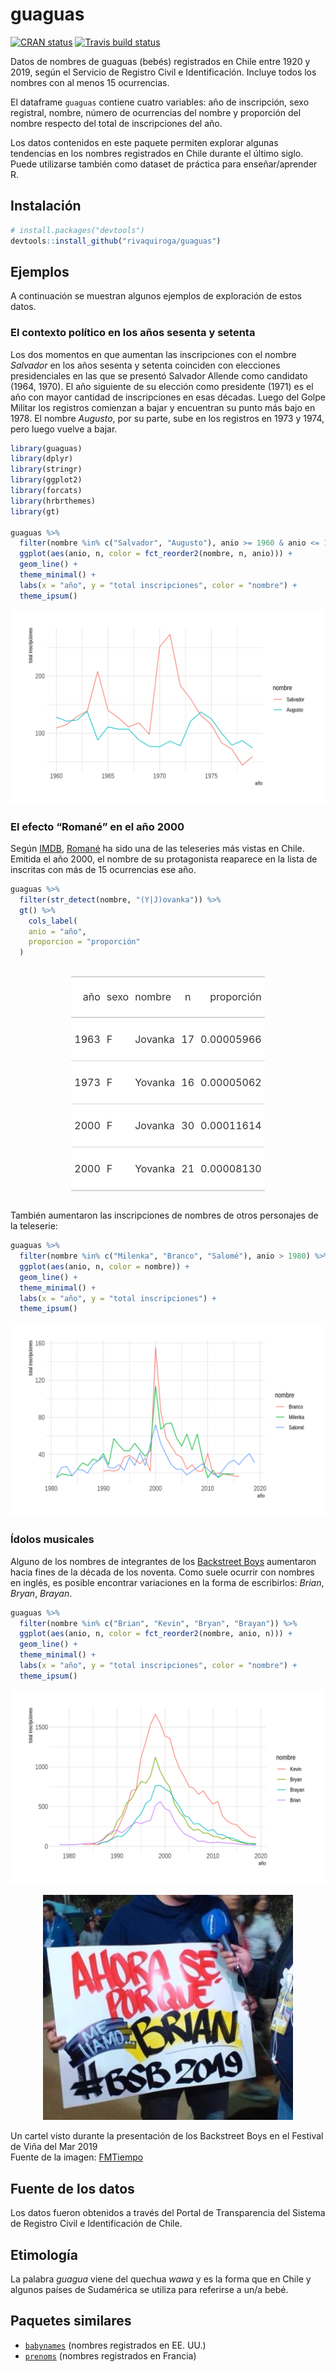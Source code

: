 
<!-- README.md is generated from README.Rmd. Please edit that file -->

# guaguas

<!-- badges: start -->

[![CRAN
status](https://www.r-pkg.org/badges/version/guaguas)](https://CRAN.R-project.org/package=guaguas)
[![Travis build
status](https://travis-ci.com/rivaquiroga/guaguas.svg?branch=master)](https://travis-ci.com/rivaquiroga/guaguas)
<!-- badges: end -->

Datos de nombres de guaguas (bebés) registrados en Chile entre 1920 y
2019, según el Servicio de Registro Civil e Identificación. Incluye
todos los nombres con al menos 15 ocurrencias.

El dataframe `guaguas` contiene cuatro variables: año de inscripción,
sexo registral, nombre, número de ocurrencias del nombre y proporción
del nombre respecto del total de inscripciones del año.

Los datos contenidos en este paquete permiten explorar algunas
tendencias en los nombres registrados en Chile durante el último siglo.
Puede utilizarse también como dataset de práctica para enseñar/aprender
R.

## Instalación

``` r
# install.packages("devtools")
devtools::install_github("rivaquiroga/guaguas")
```

## Ejemplos

A continuación se muestran algunos ejemplos de exploración de estos
datos.

### El contexto político en los años sesenta y setenta

Los dos momentos en que aumentan las inscripciones con el nombre
*Salvador* en los años sesenta y setenta coinciden con elecciones
presidenciales en las que se presentó Salvador Allende como candidato
(1964, 1970). El año siguiente de su elección como presidente (1971) es
el año con mayor cantidad de inscripciones en esas décadas. Luego del
Golpe Militar los registros comienzan a bajar y encuentran su punto más
bajo en 1978. El nombre *Augusto*, por su parte, sube en los registros
en 1973 y 1974, pero luego vuelve a bajar.

``` r
library(guaguas)
library(dplyr)
library(stringr)
library(ggplot2)
library(forcats)
library(hrbrthemes)
library(gt)

guaguas %>% 
  filter(nombre %in% c("Salvador", "Augusto"), anio >= 1960 & anio <= 1979) %>% 
  ggplot(aes(anio, n, color = fct_reorder2(nombre, n, anio))) + 
  geom_line() +
  theme_minimal() +
  labs(x = "año", y = "total inscripciones", color = "nombre") +
  theme_ipsum()
```

<img src="man/figures/salvador-augusto.png">

### El efecto “Romané” en el año 2000

Según [IMDB](https://www.imdb.com/list/ls006742360/),
[Romané](https://es.wikipedia.org/wiki/Roman%C3%A9) ha sido una de las
teleseries más vistas en Chile. Emitida el año 2000, el nombre de su
protagonista reaparece en la lista de inscritas con más de 15
ocurrencias ese año.

``` r
guaguas %>% 
  filter(str_detect(nombre, "(Y|J)ovanka")) %>% 
  gt() %>% 
    cols_label(
    anio = "año",
    proporcion = "proporción"
  ) 
```

<!--html_preserve-->

<style>html {
  font-family: -apple-system, BlinkMacSystemFont, 'Segoe UI', Roboto, Oxygen, Ubuntu, Cantarell, 'Helvetica Neue', 'Fira Sans', 'Droid Sans', Arial, sans-serif;
}

#hzdaxzsffs .gt_table {
  display: table;
  border-collapse: collapse;
  margin-left: auto;
  margin-right: auto;
  color: #333333;
  font-size: 16px;
  background-color: #FFFFFF;
  width: auto;
  border-top-style: solid;
  border-top-width: 2px;
  border-top-color: #A8A8A8;
  border-right-style: none;
  border-right-width: 2px;
  border-right-color: #D3D3D3;
  border-bottom-style: solid;
  border-bottom-width: 2px;
  border-bottom-color: #A8A8A8;
  border-left-style: none;
  border-left-width: 2px;
  border-left-color: #D3D3D3;
}

#hzdaxzsffs .gt_heading {
  background-color: #FFFFFF;
  text-align: center;
  border-bottom-color: #FFFFFF;
  border-left-style: none;
  border-left-width: 1px;
  border-left-color: #D3D3D3;
  border-right-style: none;
  border-right-width: 1px;
  border-right-color: #D3D3D3;
}

#hzdaxzsffs .gt_title {
  color: #333333;
  font-size: 125%;
  font-weight: initial;
  padding-top: 4px;
  padding-bottom: 4px;
  border-bottom-color: #FFFFFF;
  border-bottom-width: 0;
}

#hzdaxzsffs .gt_subtitle {
  color: #333333;
  font-size: 85%;
  font-weight: initial;
  padding-top: 0;
  padding-bottom: 4px;
  border-top-color: #FFFFFF;
  border-top-width: 0;
}

#hzdaxzsffs .gt_bottom_border {
  border-bottom-style: solid;
  border-bottom-width: 2px;
  border-bottom-color: #D3D3D3;
}

#hzdaxzsffs .gt_col_headings {
  border-top-style: solid;
  border-top-width: 2px;
  border-top-color: #D3D3D3;
  border-bottom-style: solid;
  border-bottom-width: 2px;
  border-bottom-color: #D3D3D3;
  border-left-style: none;
  border-left-width: 1px;
  border-left-color: #D3D3D3;
  border-right-style: none;
  border-right-width: 1px;
  border-right-color: #D3D3D3;
}

#hzdaxzsffs .gt_col_heading {
  color: #333333;
  background-color: #FFFFFF;
  font-size: 100%;
  font-weight: normal;
  text-transform: inherit;
  border-left-style: none;
  border-left-width: 1px;
  border-left-color: #D3D3D3;
  border-right-style: none;
  border-right-width: 1px;
  border-right-color: #D3D3D3;
  vertical-align: bottom;
  padding-top: 5px;
  padding-bottom: 6px;
  padding-left: 5px;
  padding-right: 5px;
  overflow-x: hidden;
}

#hzdaxzsffs .gt_column_spanner_outer {
  color: #333333;
  background-color: #FFFFFF;
  font-size: 100%;
  font-weight: normal;
  text-transform: inherit;
  padding-top: 0;
  padding-bottom: 0;
  padding-left: 4px;
  padding-right: 4px;
}

#hzdaxzsffs .gt_column_spanner_outer:first-child {
  padding-left: 0;
}

#hzdaxzsffs .gt_column_spanner_outer:last-child {
  padding-right: 0;
}

#hzdaxzsffs .gt_column_spanner {
  border-bottom-style: solid;
  border-bottom-width: 2px;
  border-bottom-color: #D3D3D3;
  vertical-align: bottom;
  padding-top: 5px;
  padding-bottom: 6px;
  overflow-x: hidden;
  display: inline-block;
  width: 100%;
}

#hzdaxzsffs .gt_group_heading {
  padding: 8px;
  color: #333333;
  background-color: #FFFFFF;
  font-size: 100%;
  font-weight: initial;
  text-transform: inherit;
  border-top-style: solid;
  border-top-width: 2px;
  border-top-color: #D3D3D3;
  border-bottom-style: solid;
  border-bottom-width: 2px;
  border-bottom-color: #D3D3D3;
  border-left-style: none;
  border-left-width: 1px;
  border-left-color: #D3D3D3;
  border-right-style: none;
  border-right-width: 1px;
  border-right-color: #D3D3D3;
  vertical-align: middle;
}

#hzdaxzsffs .gt_empty_group_heading {
  padding: 0.5px;
  color: #333333;
  background-color: #FFFFFF;
  font-size: 100%;
  font-weight: initial;
  border-top-style: solid;
  border-top-width: 2px;
  border-top-color: #D3D3D3;
  border-bottom-style: solid;
  border-bottom-width: 2px;
  border-bottom-color: #D3D3D3;
  vertical-align: middle;
}

#hzdaxzsffs .gt_striped {
  background-color: rgba(128, 128, 128, 0.05);
}

#hzdaxzsffs .gt_from_md > :first-child {
  margin-top: 0;
}

#hzdaxzsffs .gt_from_md > :last-child {
  margin-bottom: 0;
}

#hzdaxzsffs .gt_row {
  padding-top: 8px;
  padding-bottom: 8px;
  padding-left: 5px;
  padding-right: 5px;
  margin: 10px;
  border-top-style: solid;
  border-top-width: 1px;
  border-top-color: #D3D3D3;
  border-left-style: none;
  border-left-width: 1px;
  border-left-color: #D3D3D3;
  border-right-style: none;
  border-right-width: 1px;
  border-right-color: #D3D3D3;
  vertical-align: middle;
  overflow-x: hidden;
}

#hzdaxzsffs .gt_stub {
  color: #333333;
  background-color: #FFFFFF;
  font-size: 100%;
  font-weight: initial;
  text-transform: inherit;
  border-right-style: solid;
  border-right-width: 2px;
  border-right-color: #D3D3D3;
  padding-left: 12px;
}

#hzdaxzsffs .gt_summary_row {
  color: #333333;
  background-color: #FFFFFF;
  text-transform: inherit;
  padding-top: 8px;
  padding-bottom: 8px;
  padding-left: 5px;
  padding-right: 5px;
}

#hzdaxzsffs .gt_first_summary_row {
  padding-top: 8px;
  padding-bottom: 8px;
  padding-left: 5px;
  padding-right: 5px;
  border-top-style: solid;
  border-top-width: 2px;
  border-top-color: #D3D3D3;
}

#hzdaxzsffs .gt_grand_summary_row {
  color: #333333;
  background-color: #FFFFFF;
  text-transform: inherit;
  padding-top: 8px;
  padding-bottom: 8px;
  padding-left: 5px;
  padding-right: 5px;
}

#hzdaxzsffs .gt_first_grand_summary_row {
  padding-top: 8px;
  padding-bottom: 8px;
  padding-left: 5px;
  padding-right: 5px;
  border-top-style: double;
  border-top-width: 6px;
  border-top-color: #D3D3D3;
}

#hzdaxzsffs .gt_table_body {
  border-top-style: solid;
  border-top-width: 2px;
  border-top-color: #D3D3D3;
  border-bottom-style: solid;
  border-bottom-width: 2px;
  border-bottom-color: #D3D3D3;
}

#hzdaxzsffs .gt_footnotes {
  color: #333333;
  background-color: #FFFFFF;
  border-bottom-style: none;
  border-bottom-width: 2px;
  border-bottom-color: #D3D3D3;
  border-left-style: none;
  border-left-width: 2px;
  border-left-color: #D3D3D3;
  border-right-style: none;
  border-right-width: 2px;
  border-right-color: #D3D3D3;
}

#hzdaxzsffs .gt_footnote {
  margin: 0px;
  font-size: 90%;
  padding: 4px;
}

#hzdaxzsffs .gt_sourcenotes {
  color: #333333;
  background-color: #FFFFFF;
  border-bottom-style: none;
  border-bottom-width: 2px;
  border-bottom-color: #D3D3D3;
  border-left-style: none;
  border-left-width: 2px;
  border-left-color: #D3D3D3;
  border-right-style: none;
  border-right-width: 2px;
  border-right-color: #D3D3D3;
}

#hzdaxzsffs .gt_sourcenote {
  font-size: 90%;
  padding: 4px;
}

#hzdaxzsffs .gt_left {
  text-align: left;
}

#hzdaxzsffs .gt_center {
  text-align: center;
}

#hzdaxzsffs .gt_right {
  text-align: right;
  font-variant-numeric: tabular-nums;
}

#hzdaxzsffs .gt_font_normal {
  font-weight: normal;
}

#hzdaxzsffs .gt_font_bold {
  font-weight: bold;
}

#hzdaxzsffs .gt_font_italic {
  font-style: italic;
}

#hzdaxzsffs .gt_super {
  font-size: 65%;
}

#hzdaxzsffs .gt_footnote_marks {
  font-style: italic;
  font-size: 65%;
}
</style>

<div id="hzdaxzsffs" style="overflow-x:auto;overflow-y:auto;width:auto;height:auto;">

<table class="gt_table">

<thead class="gt_col_headings">

<tr>

<th class="gt_col_heading gt_columns_bottom_border gt_right" rowspan="1" colspan="1">

año

</th>

<th class="gt_col_heading gt_columns_bottom_border gt_left" rowspan="1" colspan="1">

sexo

</th>

<th class="gt_col_heading gt_columns_bottom_border gt_left" rowspan="1" colspan="1">

nombre

</th>

<th class="gt_col_heading gt_columns_bottom_border gt_center" rowspan="1" colspan="1">

n

</th>

<th class="gt_col_heading gt_columns_bottom_border gt_right" rowspan="1" colspan="1">

proporción

</th>

</tr>

</thead>

<tbody class="gt_table_body">

<tr>

<td class="gt_row gt_right">

1963

</td>

<td class="gt_row gt_left">

F

</td>

<td class="gt_row gt_left">

Jovanka

</td>

<td class="gt_row gt_center">

17

</td>

<td class="gt_row gt_right">

0.00005966

</td>

</tr>

<tr>

<td class="gt_row gt_right">

1973

</td>

<td class="gt_row gt_left">

F

</td>

<td class="gt_row gt_left">

Yovanka

</td>

<td class="gt_row gt_center">

16

</td>

<td class="gt_row gt_right">

0.00005062

</td>

</tr>

<tr>

<td class="gt_row gt_right">

2000

</td>

<td class="gt_row gt_left">

F

</td>

<td class="gt_row gt_left">

Jovanka

</td>

<td class="gt_row gt_center">

30

</td>

<td class="gt_row gt_right">

0.00011614

</td>

</tr>

<tr>

<td class="gt_row gt_right">

2000

</td>

<td class="gt_row gt_left">

F

</td>

<td class="gt_row gt_left">

Yovanka

</td>

<td class="gt_row gt_center">

21

</td>

<td class="gt_row gt_right">

0.00008130

</td>

</tr>

</tbody>

</table>

</div>

<!--/html_preserve-->

También aumentaron las inscripciones de nombres de otros personajes de
la teleserie:

``` r
guaguas %>% 
  filter(nombre %in% c("Milenka", "Branco", "Salomé"), anio > 1980) %>% 
  ggplot(aes(anio, n, color = nombre)) + 
  geom_line() +
  theme_minimal() +
  labs(x = "año", y = "total inscripciones") +
  theme_ipsum()
```

<img src="man/figures/romane.png">

### Ídolos musicales

Alguno de los nombres de integrantes de los [Backstreet
Boys](https://es.wikipedia.org/wiki/Backstreet_Boys) aumentaron hacia
fines de la década de los noventa. Como suele ocurrir con nombres en
inglés, es posible encontrar variaciones en la forma de escribirlos:
*Brian*, *Bryan*, *Brayan*.

``` r
guaguas %>% 
  filter(nombre %in% c("Brian", "Kevin", "Bryan", "Brayan")) %>% 
  ggplot(aes(anio, n, color = fct_reorder2(nombre, anio, n))) +
  geom_line() +
  theme_minimal() +
  labs(x = "año", y = "total inscripciones", color = "nombre") +
  theme_ipsum()
```

<img src="man/figures/bsb.png">

<p align="center">

<img src="man/figures/por-que-me-llamo-brian.JPG" width="400">

</p>

<div data-align="center">

Un cartel visto durante la presentación de los Backstreet Boys en el
Festival de Viña del Mar 2019 </br>Fuente de la imagen:
<a href="https://www.fmtiempo.cl/tendencias/galeria-los-mejores-carteles-que-dejo-el-paso-de-los-backstreet-boys-en-vina/">FMTiempo</a>

</div>

## Fuente de los datos

Los datos fueron obtenidos a través del Portal de Transparencia del
Sistema de Registro Civil e Identificación de Chile.

## Etimología

La palabra *guagua* viene del quechua *wawa* y es la forma que en Chile
y algunos países de Sudamérica se utiliza para referirse a un/a bebé.

## Paquetes similares

  - [`babynames`](https://github.com/hadley/babynames) (nombres
    registrados en EE. UU.)
  - [`prenoms`](https://github.com/ThinkR-open/prenoms) (nombres
    registrados en Francia)
